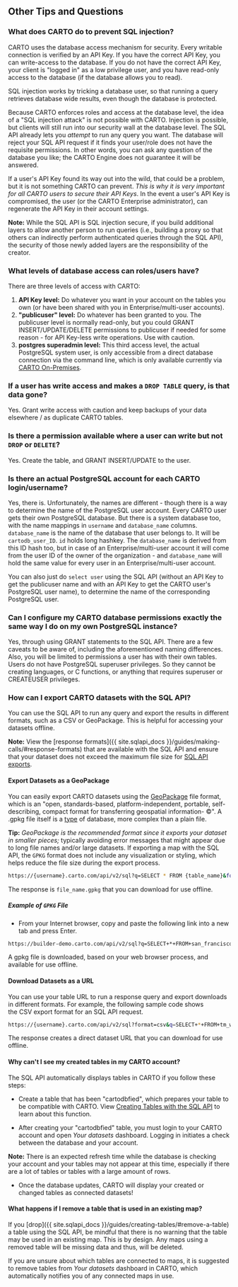 ## Other Tips and Questions

### What does CARTO do to prevent SQL injection?

CARTO uses the database access mechanism for security. Every writable connection is verified by an API Key. If you have the correct API Key, you can write-access to the database. If you do not have the correct API Key, your client is "logged in" as a low privilege user, and you have read-only access to the database (if the database allows you to read).

SQL injection works by tricking a database user, so that running a query retrieves database wide results, even though the database is protected.

Because CARTO enforces roles and access at the database level, the idea of a "SQL injection attack" is not possible with CARTO. Injection is possible, but clients will still run into our security wall at the database level. The SQL API already lets you _attempt_ to run any query you want. The database will reject your SQL API request if it finds your user/role does not have the requisite permissions. In other words, you can ask any question of the database you like; the CARTO Engine does not guarantee it will be answered.

If a user's API Key found its way out into the wild, that could be a problem, but it is not something CARTO can prevent. _This is why it is very important for all CARTO users to secure their API Keys_. In the event a user's API Key is compromised, the user (or the CARTO Enterprise administrator), can regenerate the API Key in their account settings.

**Note:** While the SQL API is SQL injection secure, if you build additional layers to allow another person to run queries (i.e., building a proxy so that others can indirectly perform authenticated queries through the SQL API), the security of those newly added layers are the responsibility of the creator.

### What levels of database access can roles/users have?

There are three levels of access with CARTO:

1. __API Key level:__ Do whatever you want in your account on the tables you own (or have been shared with you in Enterprise/multi-user accounts).
2. __"publicuser" level:__ Do whatever has been granted to you. The publicuser level is normally read-only, but you could GRANT INSERT/UPDATE/DELETE permissions to publicuser if needed for some reason - for API Key-less write operations. Use with caution.
3. __postgres superadmin level:__ This third access level, the actual PostgreSQL system user, is only accessible from a direct database connection via the command line, which is only available currently via [CARTO On-Premises](https://carto.com/on-premises/).

### If a user has write access and makes a `DROP TABLE` query, is that data gone?

Yes. Grant write access with caution and keep backups of your data elsewhere / as duplicate CARTO tables.

### Is there a permission available where a user can write but not `DROP` or `DELETE`?

Yes. Create the table, and GRANT INSERT/UPDATE to the user.

### Is there an actual PostgreSQL account for each CARTO login/username?

Yes, there is. Unfortunately, the names are different - though there is a way to determine the name of the PostgreSQL user account. Every CARTO user gets their own PostgreSQL database. But there is a system database too, with the name mappings in `username` and `database_name` columns. `database_name` is the name of the database that user belongs to. It will be `cartodb_user_ID`. `id` holds long hashkey. The `database_name` is derived from this ID hash too, but in case of an Enterprise/multi-user account it will come from the user ID of the owner of the organization - and `database_name` will hold the same value for every user in an Enterprise/multi-user account.

You can also just do `select user` using the SQL API (without an API Key to get the publicuser name and with an API Key to get the CARTO user's PostgreSQL user name), to determine the name of the corresponding PostgreSQL user.

### Can I configure my CARTO database permissions exactly the same way I do on my own PostgreSQL instance?

Yes, through using GRANT statements to the SQL API. There are a few caveats to be aware of, including the aforementioned naming differences. Also, you will be limited to permissions a user has with their own tables. Users do not have PostgreSQL superuser privileges. So they cannot be creating languages, or C functions, or anything that requires superuser or CREATEUSER privileges.

### How can I export CARTO datasets with the SQL API?

You can use the SQL API to run any query and export the results in different formats, such as a CSV or GeoPackage. This is helpful for accessing your datasets offline.

**Note:** View the [response formats]({{ site.sqlapi_docs }}/guides/making-calls/#response-formats) that are available with the SQL API and ensure that your dataset does not exceed the maximum file size for [SQL API exports](https://carto.com/docs/faqs/carto-engine-usage-limits/#sql-api-limits).

#### Export Datasets as a GeoPackage

You can easily export CARTO datasets using the [GeoPackage](http://www.geopackage.org/) file format, which is an "open, standards-based, platform-independent, portable, self-describing, compact format for transferring geospatial information- &copy;". A .gpkg file itself is a [type](http://www.geopackage.org/spec/#table_column_data_types) of database, more complex than a plain file.

**Tip:** _GeoPackage is the recommended format since it exports your dataset in smaller pieces;_ typically avoiding error messages that might appear due to long file names and/or large datasets. If exporting a map with the SQL API, the `GPKG` format does not include any visualization or styling, which helps reduce the file size during the export process.

```bash
https://{username}.carto.com/api/v2/sql?q=SELECT * FROM {table_name}&format=gpkg&filename={file_name}.gpkg
```

The response is `file_name.gpkg` that you can download for use offline.

##### Example of `GPKG` File

- From your Internet browser, copy and paste the following link into a new tab and press Enter.

```bash
https://builder-demo.carto.com/api/v2/sql?q=SELECT+*+FROM+san_francisco_airbnbs&format=gpkg&filename=san_francisco_airbnbs.gpkg
```

A gpkg file is downloaded, based on your web browser process, and available for use offline.


#### Download Datasets as a URL

You can use your table URL to run a response query and export downloads in different formats. For example, the following sample code shows the CSV export format for an SQL API request.


```bash
https://{username}.carto.com/api/v2/sql?format=csv&q=SELECT+*+FROM+tm_world_borders_sim
```

The response creates a direct dataset URL that you can download for use offline.

#### Why can't I see my created tables in my CARTO account?

The SQL API automatically displays tables in CARTO if you follow these steps:

- Create a table that has been "cartodbfied", which prepares your table to be compatible with CARTO. View [Creating Tables with the SQL API]({{site.sqlapi_docs}}/guides/creating-tables/#creating-tables-with-the-sql-api) to learn about this function.

- After creating your "cartodbfied" table, you must login to your CARTO account and open _Your datasets_ dashboard. Logging in initiates a check between the database and your account.

**Note:** There is an expected refresh time while the database is checking your account and your tables may not appear at this time, especially if there are a lot of tables or tables with a large amount of rows.

- Once the database updates, CARTO will display your created or changed tables as connected datasets!

#### What happens if I remove a table that is used in an existing map?

If you [drop]({{ site.sqlapi_docs }}/guides/creating-tables/#remove-a-table) a table using the SQL API, be mindful that there is no warning that the table may be used in an existing map. This is by design. Any maps using a removed table will be missing data and thus, will be deleted.

If you are unsure about which tables are connected to maps, it is suggested to remove tables from _Your datasets_ dashboard in CARTO, which automatically notifies you of any connected maps in use.
